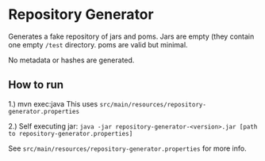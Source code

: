 Repository Generator
====================

Generates a fake repository of jars and poms.
Jars are empty (they contain one empty `/test` directory.
poms are valid but minimal.

No metadata or hashes are generated.

How to run
----------

1.) mvn exec:java
This uses `src/main/resources/repository-generator.properties` 

2.) Self executing jar:
`java -jar repository-generator-<version>.jar [path to repository-generator.properties]`

See `src/main/resources/repository-generator.properties` for more info.
